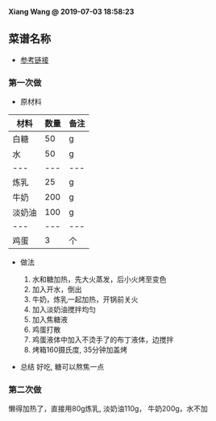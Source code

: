 **Xiang Wang @ 2019-07-03 18:58:23**

## 菜谱名称
* [参考链接](https://www.meishij.net/zuofa/jiaotanglianrubuding.html)

### 第一次做
* 原材料

材料|数量|备注
---|---|---
白糖|50|g
水|50|g
---|---|---
炼乳|25|g
牛奶|200|g
淡奶油|100|g
---|---|---
鸡蛋|3|个


* 做法
    1. 水和糖加热，先大火蒸发，后小火烤至变色
    2. 加入开水，倒出
    3. 牛奶，炼乳一起加热，开锅前关火
    4. 加入淡奶油搅拌均匀
    5. 加入焦糖液
    6. 鸡蛋打散
    7. 鸡蛋液体中加入不烫手了的布丁液体，边搅拌
    8. 烤箱160摄氏度, 35分钟加盖烤


* 总结
好吃, 糖可以熬焦一点


### 第二次做
懒得加热了，直接用80g炼乳, 淡奶油110g， 牛奶200g，水不加

